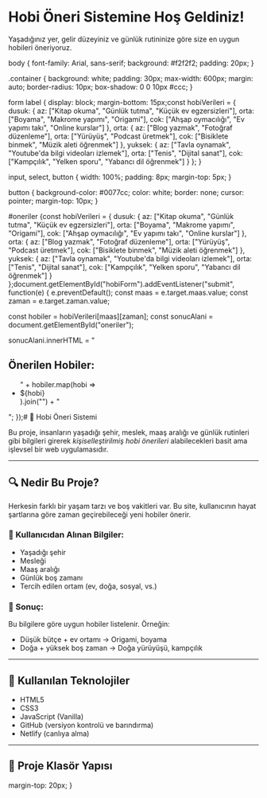 
<!DOCTYPE html>
<html lang="tr">
<head>
  <meta charset="UTF-8">
  <title>Hobi Öneri Sistemi</title>
</head>
<body>
  <h1>Hobi Öneri Sistemine Hoş Geldiniz!</h1>
  <p>Yaşadığınız yer, gelir düzeyiniz ve günlük rutininize göre size en uygun hobileri öneriyoruz.</p>
</body>
</html>body {
  font-family: Arial, sans-serif;
  background: #f2f2f2;
  padding: 20px;
}

.container {
  background: white;
  padding: 30px;
  max-width: 600px;
  margin: auto;
  border-radius: 10px;
  box-shadow: 0 0 10px #ccc;
}

form label {
  display: block;
  margin-bottom: 15px;const hobiVerileri = {
  dusuk: {
    az: ["Kitap okuma", "Günlük tutma", "Küçük ev egzersizleri"],
    orta: ["Boyama", "Makrome yapımı", "Origami"],
    cok: ["Ahşap oymacılığı", "Ev yapımı takı", "Online kurslar"]
  },
  orta: {
    az: ["Blog yazmak", "Fotoğraf düzenleme"],
    orta: ["Yürüyüş", "Podcast üretmek"],
    cok: ["Bisiklete binmek", "Müzik aleti öğrenmek"]
  },
  yuksek: {
    az: ["Tavla oynamak", "Youtube'da bilgi videoları izlemek"],
    orta: ["Tenis", "Dijital sanat"],
    cok: ["Kampçılık", "Yelken sporu", "Yabancı dil öğrenmek"]
  }
};
}

input, select, button {
  width: 100%;
  padding: 8px;
  margin-top: 5px;
}

button {
  background-color: #0077cc;
  color: white;
  border: none;
  cursor: pointer;
  margin-top: 10px;
}

#oneriler {const hobiVerileri = {
  dusuk: {
    az: ["Kitap okuma", "Günlük tutma", "Küçük ev egzersizleri"],
    orta: ["Boyama", "Makrome yapımı", "Origami"],
    cok: ["Ahşap oymacılığı", "Ev yapımı takı", "Online kurslar"]
  },
  orta: {
    az: ["Blog yazmak", "Fotoğraf düzenleme"],
    orta: ["Yürüyüş", "Podcast üretmek"],
    cok: ["Bisiklete binmek", "Müzik aleti öğrenmek"]
  },
  yuksek: {
    az: ["Tavla oynamak", "Youtube'da bilgi videoları izlemek"],
    orta: ["Tenis", "Dijital sanat"],
    cok: ["Kampçılık", "Yelken sporu", "Yabancı dil öğrenmek"]
  }
};document.getElementById("hobiForm").addEventListener("submit", function(e) {
  e.preventDefault();
  const maas = e.target.maas.value;
  const zaman = e.target.zaman.value;

  const hobiler = hobiVerileri[maas][zaman];
  const sonucAlani = document.getElementById("oneriler");

  sonucAlani.innerHTML = "<h2>Önerilen Hobiler:</h2><ul>" + 
    hobiler.map(hobi => <li>${hobi}</li>).join("") +
    "</ul>";
});# 🎯 Hobi Öneri Sistemi

Bu proje, insanların yaşadığı şehir, meslek, maaş aralığı ve günlük rutinleri gibi bilgileri girerek *kişiselleştirilmiş hobi önerileri* alabilecekleri basit ama işlevsel bir web uygulamasıdır.

---

## 🔍 Nedir Bu Proje?

Herkesin farklı bir yaşam tarzı ve boş vakitleri var. Bu site, kullanıcının hayat şartlarına göre zaman geçirebileceği yeni hobiler önerir.

### 🔢 Kullanıcıdan Alınan Bilgiler:
- Yaşadığı şehir
- Mesleği
- Maaş aralığı
- Günlük boş zamanı
- Tercih edilen ortam (ev, doğa, sosyal, vs.)

### 🎁 Sonuç:
Bu bilgilere göre uygun hobiler listelenir. Örneğin:
- Düşük bütçe + ev ortamı → Origami, boyama
- Doğa + yüksek boş zaman → Doğa yürüyüşü, kampçılık

---

## 🧩 Kullanılan Teknolojiler

- HTML5
- CSS3
- JavaScript (Vanilla)
- GitHub (versiyon kontrolü ve barındırma)
- Netlify (canlıya alma)

---

## 📁 Proje Klasör Yapısı
  margin-top: 20px;
}
